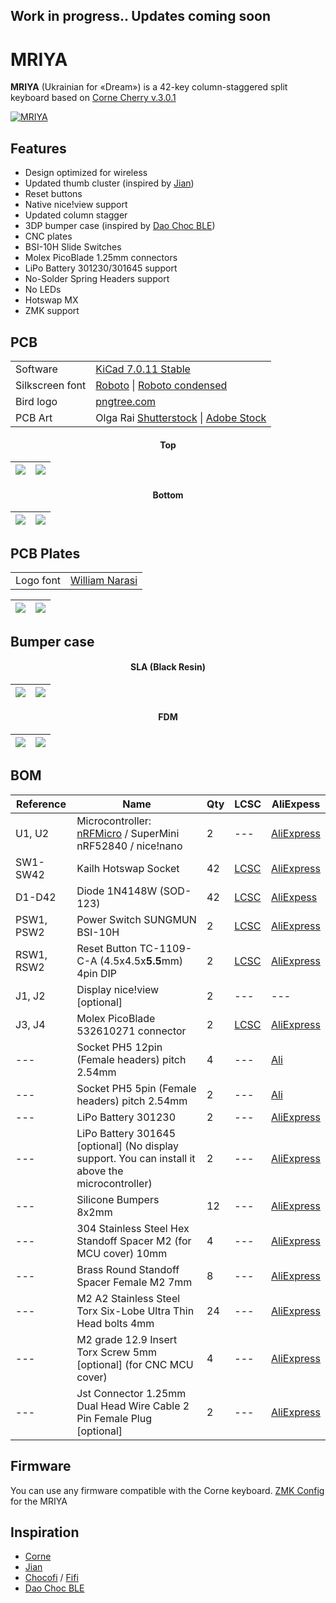 ## Work in progress.. Updates coming soon
# MRIYA
**MRIYA** (Ukrainian for «Dream») is a 42-key column-staggered split keyboard based on [Corne Cherry v.3.0.1](https://github.com/foostan/crkbd)

[![MRIYA](https://github.com/themaxbang/MRIYA/blob/main/pictures/mriya.jpeg)](https://github.com/themaxbang/MRIYA/blob/main/pictures/mriya.jpeg)

## Features
- Design optimized for wireless
- Updated thumb cluster (inspired by [Jian](https://github.com/KGOH/Jian-Info))
- Reset buttons
- Native nice!view support
- Updated column stagger
- 3DP bumper case (inspired by [Dao Choc BLE](https://github.com/yumagulovrn/dao-choc-ble))
- CNC plates
- BSI-10H Slide Switches
- Molex PicoBlade 1.25mm connectors
- LiPo Battery 301230/301645 support
- No-Solder Spring Headers support
- No LEDs
- Hotswap MX
- ZMK support

## PCB
<table align="center">
    <tr>
        <td align="left">Software</td>
        <td align="left"><a href="https://www.kicad.org/">KiCad 7.0.11 Stable</a></td>
    </tr>
    <tr>
        <td align="left">Silkscreen font</td>
        <td align="left"><a href="https://fonts.google.com/specimen/Roboto">Roboto</a> | <a href="https://fonts.google.com/specimen/Roboto+Condensed">Roboto condensed</a></td>
    </tr>
    <tr>
        <td align="left">Bird logo</td>
        <td align="left"><a href="https://pngtree.com/freepng/minimalist-bird-logo_4124682.html">pngtree.com</a></td>
    </tr>
    <tr>
        <td align="left">PCB Art</td>
        <td align="left"> Olga Rai <a href="https://www.shutterstock.com/g/OlgaRai">Shutterstock</a> | <a href="https://stock.adobe.com/contributor/209778624/olga-rai">Adobe Stock</a></td>
    </tr>
</table>

#### <div align="center">Top<div>
![](https://github.com/themaxbang/MRIYA/blob/main/renders/mriya-pcb-left-top.png)|![](https://github.com/themaxbang/MRIYA/blob/main/renders/mriya-pcb-right-top.png) 
 ---- | -----  

#### <div align="center">Bottom<div>
![](https://github.com/themaxbang/MRIYA/blob/main/renders/mriya-pcb-right-bottom.png)|![](https://github.com/themaxbang/MRIYA/blob/main/renders/mriya-pcb-left-bottom.png)   
 ---- | -----  

## PCB Plates
<table align="center">
    <tr>
        <td align="left">Logo font</td>
        <td align="left"><a href="https://fontbundles.net/integritype-studio/1610789-william-narasi-calligraphy-font">William Narasi</a></td>
    </tr>
</table>

![](https://github.com/themaxbang/MRIYA/blob/main/renders/mriya-top-plate.png)|![](https://github.com/themaxbang/MRIYA/blob/main/renders/mriya-bottom-plate.png)   
 ---- | -----

## Bumper case
#### <div align="center">SLA (Black Resin)<div>
![](https://github.com/themaxbang/MRIYA/blob/main/renders/mriya-bumper-case-SLA-01.png)|![](https://github.com/themaxbang/MRIYA/blob/main/renders/mriya-bumper-case-SLA-02.png)
 ---- | -----

#### <div align="center">FDM<div>
![](https://github.com/themaxbang/MRIYA/blob/main/renders/mriya-bumper-case-FDM-01.png)|![](https://github.com/themaxbang/MRIYA/blob/main/renders/mriya-bumper-case-FDM-02.png)
 ---- | -----

## BOM
Reference|Name|Qty|LCSC|AliExpess
 ------- | ------- | ------- | ------- | ------- 
U1, U2 | Microcontroller: [nRFMicro](https://github.com/joric/nrfmicro) / SuperMini nRF52840 / nice!nano | 2 | --- | [AliExpress](https://aliexpress.com/item/1005007234033991.html?sku_id=12000039900820695&spm=a2g2w.productlist.search_results.7.5c956b946tHZyP)
SW1-SW42 | Kailh Hotswap Socket | 42 | [LCSC](https://www.lcsc.com/product-detail/Mechanical-Keyboard-Shaft_span-style-background-color-ff0-Kailh-span-CPG151101S11-16_C5156480.html) | [AliExpress](https://aliexpress.com/item/1005006262845453.html?sku_id=12000036517920676&spm=a2g2w.productlist.search_results.0.4fb06266Y1ZXxX)
D1-D42 | Diode 1N4148W (SOD-123) | 42 | [LCSC](https://www.lcsc.com/product-detail/Diodes-General-Purpose_RealChip-1N4148W_C5443965.html) | [AliExpess](https://aliexpress.com/item/1005005537832969.html?sku_id=12000033458494245&spm=a2g2w.productlist.search_results.5.6e951e06EKxRY6)
PSW1, PSW2 | Power Switch SUNGMUN BSI-10H | 2 | [LCSC](https://www.lcsc.com/product-detail/Slide-Switches_SUNGMUN-BSI-10H_C411270.html) | [AliExpress](https://aliexpress.com/item/1005005950448146.html?spm=a2g2w.orderdetail.0.0.1e724aa63gS17v&sku_id=12000034992277962)
RSW1, RSW2 | Reset Button TC-1109-C-A (4.5x4.5x**5.5**mm) 4pin DIP | 2 | [LCSC](https://www.lcsc.com/product-detail/Tactile-Switches_XKB-Connectivity-TC-1109-C-A_C561500.html) | [AliExpress](https://aliexpress.com/item/1005001629344310.html?spm=a2g2w.orderdetail.0.0.67d34aa6KalrlU&sku_id=12000016890022339)
J1, J2 | Display nice!view [optional] | 2 | --- | ---
J3, J4 | Molex PicoBlade 532610271 connector | 2 | [LCSC](https://www.lcsc.com/product-detail/Wire-To-Board-Wire-To-Wire-Connector_MOLEX-532610271_C189700.html) | [AliExpress](https://aliexpress.com/item/1005004425197503.html?sku_id=12000029142536237&spm=a2g2w.productlist.search_results.1.62a247c6KjWDQ2)
--- | Socket PH5 12pin (Female headers) pitch 2.54mm | 4 | --- | [Ali]()
--- | Socket PH5 5pin (Female headers) pitch 2.54mm | 2 | --- | [Ali]()
--- | LiPo Battery 301230 | 2 | --- | [AliExpress](https://aliexpress.com/item/1005007211356412.html?sku_id=12000039821419568&spm=a2g2w.productlist.search_results.8.355678e0tXjjaI)
--- | LiPo Battery 301645 [optional] (No display support. You can install it above the microcontroller) | 2 | --- | [AliExpress](https://aliexpress.com/item/32822552643.html?spm=a2g2w.orderdetail.0.0.6b594aa68QZKt3&sku_id=64950436890)
--- | Silicone Bumpers 8x2mm | 12 | --- | [AliExpress](https://aliexpress.com/item/1005005467943079.html?spm=a2g2w.orderdetail.0.0.711a4aa6AFao3v&sku_id=12000033199265741)
--- | 304 Stainless Steel Hex Standoff Spacer M2 (for MCU cover) 10mm | 4 | --- | [AliExpress](https://aliexpress.com/item/1005005442165195.html?spm=a2g2w.orderdetail.0.0.2d804aa6CZhJAg&sku_id=12000033098792235)
--- | Brass Round Standoff Spacer Female M2 7mm | 8 | --- | [AliExpress](https://aliexpress.com/item/1005002979083511.html?spm=a2g2w.orderdetail.0.0.6aac4aa6dg8vSw&sku_id=12000023043529031)
--- | M2 A2 Stainless Steel Torx Six-Lobe Ultra Thin Head bolts 4mm | 24 | --- | [AliExpress](https://aliexpress.com/item/1005005264656436.html?spm=a2g2w.orderdetail.0.0.5a324aa632T1UX&sku_id=12000032411444147)
--- | M2 grade 12.9 Insert Torx Screw 5mm [optional] (for CNC MCU cover) | 4 | --- | [AliExpress](https://aliexpress.com/item/1005005241011259.html?spm=a2g2w.orderdetail.0.0.615a4aa6uGGyDx&sku_id=12000032329870357)
--- | Jst Connector 1.25mm Dual Head Wire Cable 2 Pin Female Plug [optional] | 2 | --- | [AliExpress](https://aliexpress.com/item/1005006000774395.html?spm=a2g2w.orderdetail.0.0.196a4aa6zCJJ7L&sku_id=12000035250620566)

## Firmware
You can use any firmware compatible with the Corne keyboard.
[ZMK Config](https://github.com/themaxbang/mriya-zmk-config) for the MRIYA

## Inspiration
- [Corne](https://github.com/foostan/crkbd)
- [Jian](https://github.com/KGOH/Jian-Info)
- [Chocofi](https://github.com/pashutk/chocofi) / [Fifi](https://github.com/raychengy/fifi_split_keeb)
- [Dao Choc BLE](https://github.com/yumagulovrn/dao-choc-ble)

